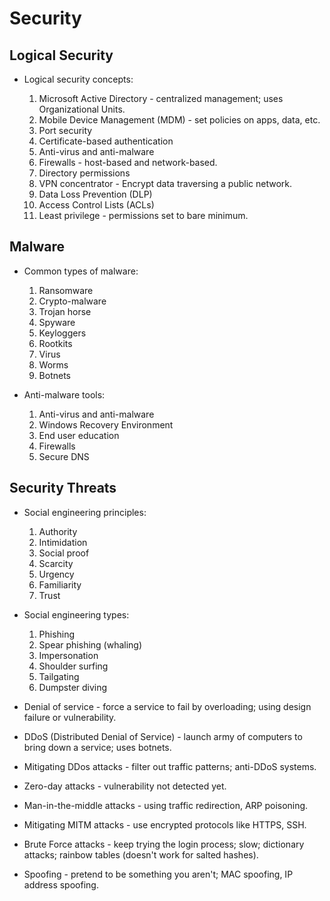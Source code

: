 # Security

## Logical Security

* Logical security concepts:

    1. Microsoft Active Directory - centralized management; uses Organizational Units.
    2. Mobile Device Management (MDM) - set policies on apps, data, etc.
    3. Port security
    4. Certificate-based authentication
    5. Anti-virus and anti-malware
    6. Firewalls - host-based and network-based.
    7. Directory permissions
    8. VPN concentrator - Encrypt data traversing a public network.
    9. Data Loss Prevention (DLP)
    10. Access Control Lists (ACLs)
    11. Least privilege - permissions set to bare minimum.

## Malware

* Common types of malware:

    1. Ransomware
    2. Crypto-malware
    3. Trojan horse
    4. Spyware
    5. Keyloggers
    6. Rootkits
    7. Virus
    8. Worms
    9. Botnets

* Anti-malware tools:

    1. Anti-virus and anti-malware
    2. Windows Recovery Environment
    3. End user education
    4. Firewalls
    5. Secure DNS

## Security Threats

* Social engineering principles:

    1. Authority
    2. Intimidation
    3. Social proof
    4. Scarcity
    5. Urgency
    6. Familiarity
    7. Trust

* Social engineering types:

    1. Phishing
    2. Spear phishing (whaling)
    3. Impersonation
    4. Shoulder surfing
    5. Tailgating
    6. Dumpster diving

* Denial of service - force a service to fail by overloading; using design failure or vulnerability.

* DDoS (Distributed Denial of Service) - launch army of computers to bring down a service; uses botnets.

* Mitigating DDos attacks - filter out traffic patterns; anti-DDoS systems.

* Zero-day attacks - vulnerability not detected yet.

* Man-in-the-middle attacks - using traffic redirection, ARP poisoning.

* Mitigating MITM attacks - use encrypted protocols like HTTPS, SSH.

* Brute Force attacks - keep trying the login process; slow; dictionary attacks; rainbow tables (doesn't work for salted hashes).

* Spoofing - pretend to be something you aren't; MAC spoofing, IP address spoofing.
